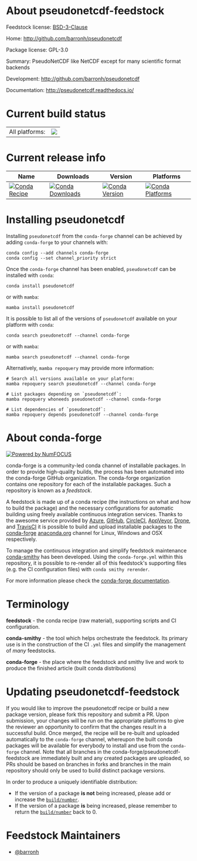About pseudonetcdf-feedstock
============================

Feedstock license: [BSD-3-Clause](https://github.com/conda-forge/pseudonetcdf-feedstock/blob/main/LICENSE.txt)

Home: http://github.com/barronh/pseudonetcdf

Package license: GPL-3.0

Summary: PseudoNetCDF like NetCDF except for many scientific format backends

Development: http://github.com/barronh/pseudonetcdf

Documentation: http://pseudonetcdf.readthedocs.io/

Current build status
====================


<table><tr><td>All platforms:</td>
    <td>
      <a href="https://dev.azure.com/conda-forge/feedstock-builds/_build/latest?definitionId=5121&branchName=main">
        <img src="https://dev.azure.com/conda-forge/feedstock-builds/_apis/build/status/pseudonetcdf-feedstock?branchName=main">
      </a>
    </td>
  </tr>
</table>

Current release info
====================

| Name | Downloads | Version | Platforms |
| --- | --- | --- | --- |
| [![Conda Recipe](https://img.shields.io/badge/recipe-pseudonetcdf-green.svg)](https://anaconda.org/conda-forge/pseudonetcdf) | [![Conda Downloads](https://img.shields.io/conda/dn/conda-forge/pseudonetcdf.svg)](https://anaconda.org/conda-forge/pseudonetcdf) | [![Conda Version](https://img.shields.io/conda/vn/conda-forge/pseudonetcdf.svg)](https://anaconda.org/conda-forge/pseudonetcdf) | [![Conda Platforms](https://img.shields.io/conda/pn/conda-forge/pseudonetcdf.svg)](https://anaconda.org/conda-forge/pseudonetcdf) |

Installing pseudonetcdf
=======================

Installing `pseudonetcdf` from the `conda-forge` channel can be achieved by adding `conda-forge` to your channels with:

```
conda config --add channels conda-forge
conda config --set channel_priority strict
```

Once the `conda-forge` channel has been enabled, `pseudonetcdf` can be installed with `conda`:

```
conda install pseudonetcdf
```

or with `mamba`:

```
mamba install pseudonetcdf
```

It is possible to list all of the versions of `pseudonetcdf` available on your platform with `conda`:

```
conda search pseudonetcdf --channel conda-forge
```

or with `mamba`:

```
mamba search pseudonetcdf --channel conda-forge
```

Alternatively, `mamba repoquery` may provide more information:

```
# Search all versions available on your platform:
mamba repoquery search pseudonetcdf --channel conda-forge

# List packages depending on `pseudonetcdf`:
mamba repoquery whoneeds pseudonetcdf --channel conda-forge

# List dependencies of `pseudonetcdf`:
mamba repoquery depends pseudonetcdf --channel conda-forge
```


About conda-forge
=================

[![Powered by
NumFOCUS](https://img.shields.io/badge/powered%20by-NumFOCUS-orange.svg?style=flat&colorA=E1523D&colorB=007D8A)](https://numfocus.org)

conda-forge is a community-led conda channel of installable packages.
In order to provide high-quality builds, the process has been automated into the
conda-forge GitHub organization. The conda-forge organization contains one repository
for each of the installable packages. Such a repository is known as a *feedstock*.

A feedstock is made up of a conda recipe (the instructions on what and how to build
the package) and the necessary configurations for automatic building using freely
available continuous integration services. Thanks to the awesome service provided by
[Azure](https://azure.microsoft.com/en-us/services/devops/), [GitHub](https://github.com/),
[CircleCI](https://circleci.com/), [AppVeyor](https://www.appveyor.com/),
[Drone](https://cloud.drone.io/welcome), and [TravisCI](https://travis-ci.com/)
it is possible to build and upload installable packages to the
[conda-forge](https://anaconda.org/conda-forge) [anaconda.org](https://anaconda.org/)
channel for Linux, Windows and OSX respectively.

To manage the continuous integration and simplify feedstock maintenance
[conda-smithy](https://github.com/conda-forge/conda-smithy) has been developed.
Using the ``conda-forge.yml`` within this repository, it is possible to re-render all of
this feedstock's supporting files (e.g. the CI configuration files) with ``conda smithy rerender``.

For more information please check the [conda-forge documentation](https://conda-forge.org/docs/).

Terminology
===========

**feedstock** - the conda recipe (raw material), supporting scripts and CI configuration.

**conda-smithy** - the tool which helps orchestrate the feedstock.
                   Its primary use is in the construction of the CI ``.yml`` files
                   and simplify the management of *many* feedstocks.

**conda-forge** - the place where the feedstock and smithy live and work to
                  produce the finished article (built conda distributions)


Updating pseudonetcdf-feedstock
===============================

If you would like to improve the pseudonetcdf recipe or build a new
package version, please fork this repository and submit a PR. Upon submission,
your changes will be run on the appropriate platforms to give the reviewer an
opportunity to confirm that the changes result in a successful build. Once
merged, the recipe will be re-built and uploaded automatically to the
`conda-forge` channel, whereupon the built conda packages will be available for
everybody to install and use from the `conda-forge` channel.
Note that all branches in the conda-forge/pseudonetcdf-feedstock are
immediately built and any created packages are uploaded, so PRs should be based
on branches in forks and branches in the main repository should only be used to
build distinct package versions.

In order to produce a uniquely identifiable distribution:
 * If the version of a package **is not** being increased, please add or increase
   the [``build/number``](https://docs.conda.io/projects/conda-build/en/latest/resources/define-metadata.html#build-number-and-string).
 * If the version of a package **is** being increased, please remember to return
   the [``build/number``](https://docs.conda.io/projects/conda-build/en/latest/resources/define-metadata.html#build-number-and-string)
   back to 0.

Feedstock Maintainers
=====================

* [@barronh](https://github.com/barronh/)

